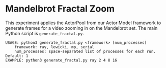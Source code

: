 
# Mandelbrot Fractal Zoom

This experiment applies the ActorPool from our Actor Model framework to generate frames for a video zooming in on the Mandelbrot set. The main Python script is `generate_fractal.py`.

```
USAGE: python3 generate_fractal.py <framework> [num_processes]
    framework: ray, lewicki, mp, serial
    num_processes: space-separated list of processes for each run. Default: 1
EXAMPLE: python3 generate_fractal.py ray 2 4 8 16
```